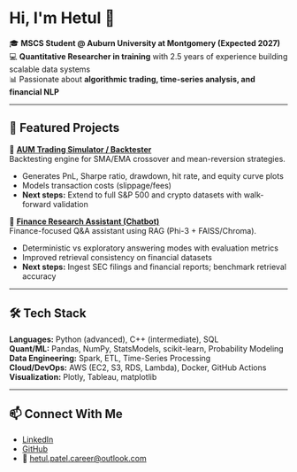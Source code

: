# Hi, I'm Hetul 👋

🎓 **MSCS Student @ Auburn University at Montgomery (Expected 2027)**  
💻 **Quantitative Researcher in training** with 2.5 years of experience building scalable data systems  
📊 Passionate about **algorithmic trading, time-series analysis, and financial NLP**  

---

## 🚀 Featured Projects  

🔹 [**AUM Trading Simulator / Backtester**](https://github.com/Hetul803/tradesim)  
Backtesting engine for SMA/EMA crossover and mean-reversion strategies.  
- Generates PnL, Sharpe ratio, drawdown, hit rate, and equity curve plots  
- Models transaction costs (slippage/fees)  
- **Next steps:** Extend to full S&P 500 and crypto datasets with walk-forward validation  

🔹 [**Finance Research Assistant (Chatbot)**](https://github.com/Hetul803/finance-research-assistant)  
Finance-focused Q&A assistant using RAG (Phi-3 + FAISS/Chroma).  
- Deterministic vs exploratory answering modes with evaluation metrics  
- Improved retrieval consistency on financial datasets  
- **Next steps:** Ingest SEC filings and financial reports; benchmark retrieval accuracy  

---

## 🛠️ Tech Stack  
**Languages:** Python (advanced), C++ (intermediate), SQL  
**Quant/ML:** Pandas, NumPy, StatsModels, scikit-learn, Probability Modeling  
**Data Engineering:** Spark, ETL, Time-Series Processing  
**Cloud/DevOps:** AWS (EC2, S3, RDS, Lambda), Docker, GitHub Actions  
**Visualization:** Plotly, Tableau, matplotlib  

---

## 📫 Connect With Me  
- [LinkedIn](https://www.linkedin.com/in/hetul-patel-quant)  
- [GitHub](https://github.com/Hetul803)  
- 📧 hetul.patel.career@outlook.com  


